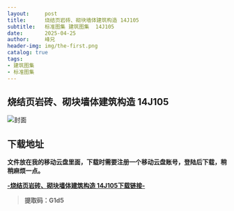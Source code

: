 ```yaml
---
layout:     post
title:      烧结页岩砖、砌块墙体建筑构造 14J105
subtitle:   标准图集 建筑图集  14J105
date:       2025-04-25
author:     峰兄
header-img: img/the-first.png
catalog: true
tags:
- 建筑图集
- 标准图集
---
```

## 烧结页岩砖、砌块墙体建筑构造 14J105
![封面](https://pic1.imgdb.cn/item/6809a0ca58cb8da5c8c76988.jpg)

## 下载地址 ##
**文件放在我的移动云盘里面，下载时需要注册一个移动云盘账号，登陆后下载，稍稍麻烦一点。**  
  
[**-烧结页岩砖、砌块墙体建筑构造 14J105下载链接-**](https://caiyun.139.com/m/i?105CpAI2btsQ2)

> **提取码：G1d5**


